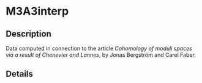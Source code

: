 # M3A3interp

Description
-----------

Data computed in connection to the article *Cohomology of moduli spaces via a result
of Chenevier and Lannes*, by Jonas Bergström and Carel Faber.

Details
-------


